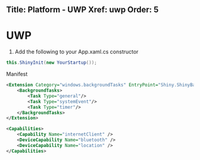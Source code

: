 Title: Platform - UWP
Xref: uwp
Order: 5
---
# UWP

1. Add the following to your App.xaml.cs constructor

```csharp
this.ShinyInit(new YourStartup());
```

Manifest
```xml
<Extension Category="windows.backgroundTasks" EntryPoint="Shiny.ShinyBackgroundTask">
    <BackgroundTasks>
        <Task Type="general"/>
        <Task Type="systemEvent"/>
        <Task Type="timer"/>
    </BackgroundTasks>
</Extension>
```

```xml
<Capabilities>
    <Capability Name="internetClient" />
    <DeviceCapability Name="bluetooth" />
    <DeviceCapability Name="location" />
</Capabilities>
```